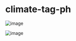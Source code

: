 # climate-tag-ph

![image](https://user-images.githubusercontent.com/52594413/132982934-6fd3b6bb-91ad-451e-88fe-29abbe8ff164.png)

![image](https://user-images.githubusercontent.com/52594413/132982957-f81f1f13-d63d-4497-ae16-53154ea1bedd.png)
